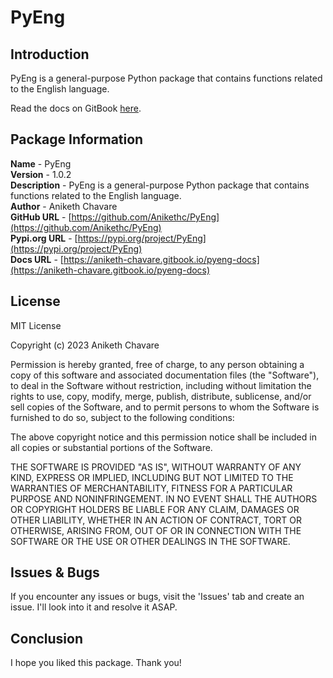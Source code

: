 # PyEng

## Introduction

PyEng is a general-purpose Python package that contains functions related to the English language.

Read the docs on GitBook [here](https://aniketh-chavare.gitbook.io/pyeng-docs).

## Package Information

**Name** - PyEng</br>
**Version** - 1.0.2</br>
**Description** - PyEng is a general-purpose Python package that contains functions related to the English language.</br>
**Author** - Aniketh Chavare</br>
**GitHub URL** - [https://github.com/Anikethc/PyEng](https://github.com/Anikethc/PyEng)</br>
**Pypi.org URL** - [https://pypi.org/project/PyEng](https://pypi.org/project/PyEng)</br>
**Docs URL** - [https://aniketh-chavare.gitbook.io/pyeng-docs](https://aniketh-chavare.gitbook.io/pyeng-docs)

## License

MIT License

Copyright (c) 2023 Aniketh Chavare

Permission is hereby granted, free of charge, to any person obtaining a copy
of this software and associated documentation files (the "Software"), to deal
in the Software without restriction, including without limitation the rights
to use, copy, modify, merge, publish, distribute, sublicense, and/or sell
copies of the Software, and to permit persons to whom the Software is
furnished to do so, subject to the following conditions:

The above copyright notice and this permission notice shall be included in all
copies or substantial portions of the Software.

THE SOFTWARE IS PROVIDED "AS IS", WITHOUT WARRANTY OF ANY KIND, EXPRESS OR
IMPLIED, INCLUDING BUT NOT LIMITED TO THE WARRANTIES OF MERCHANTABILITY,
FITNESS FOR A PARTICULAR PURPOSE AND NONINFRINGEMENT. IN NO EVENT SHALL THE
AUTHORS OR COPYRIGHT HOLDERS BE LIABLE FOR ANY CLAIM, DAMAGES OR OTHER
LIABILITY, WHETHER IN AN ACTION OF CONTRACT, TORT OR OTHERWISE, ARISING FROM,
OUT OF OR IN CONNECTION WITH THE SOFTWARE OR THE USE OR OTHER DEALINGS IN THE
SOFTWARE.

## Issues & Bugs

If you encounter any issues or bugs, visit the 'Issues' tab and create an issue. I'll look into it and resolve it ASAP.

## Conclusion

I hope you liked this package. Thank you!